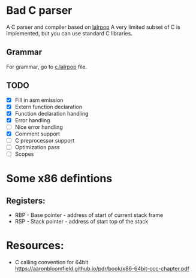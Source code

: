 # Bad C parser
A C parser and compiler based on [lalrpop](https://github.com/lalrpop/lalrpop/tree/master)
A very limited subset of C is implemented, but you can use standard C libraries.

## Grammar
For grammar, go to [c.lalrpop](src/c.lalrpop) file.

## TODO
- [x] Fill in asm emission
- [x] Extern function declaration
- [x] Function declaration handling
- [x] Error handling
- [ ] Nice error handling
- [x] Comment support
- [ ] C preprocessor support
- [ ] Optimization pass
- [ ] Scopes

# Some x86 defintions
## Registers:
- RBP - Base pointer - address of start of current stack frame
- RSP - Stack pointer - address of start top of the stack


# Resources:
- C calling convention for 64bit https://aaronbloomfield.github.io/pdr/book/x86-64bit-ccc-chapter.pdf

